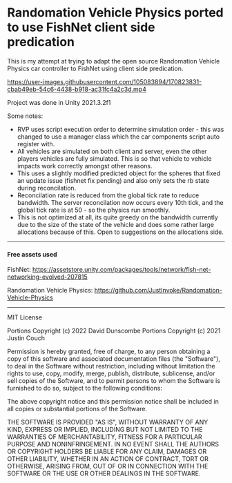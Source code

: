 # Randomation Vehicle Physics ported to use FishNet client side predication

This is my attempt at trying to adapt the open source Randomation Vehicle Physics car controller to FishNet using client side predication.


https://user-images.githubusercontent.com/105083894/170823831-cbab49eb-54c6-4438-b918-ac31fc4a2c3d.mp4


Project was done in Unity 2021.3.2f1

Some notes:

- RVP uses script execution order to determine simulation order - this was changed to use a manager class which the car components script auto register with.
- All vehicles are simulated on both client and server, even the other players vehicles are fully simulated. This is so that vehicle to vehicle impacts work correctly amongst other reasons.
- This uses a slightly modified predicted object for the spheres that fixed an update issue (fishnet fix pending) and also only sets the rb state during reconcilation.
- Reconcilation rate is reduced from the global tick rate to reduce bandwidth.  The server reconcilation now occurs every 10th tick, and the global tick rate is at 50 - so the physics run smoothly. 
- This is not optimized at all, its quite greedy on the bandwidth currently due to the size of the state of the vehicle and does some rather large allocations because of this. Open to suggestions on the allocations side.

---
#### Free assets used

FishNet: https://assetstore.unity.com/packages/tools/network/fish-net-networking-evolved-207815

Randomation Vehicle Physics: https://github.com/JustInvoke/Randomation-Vehicle-Physics

---
MIT License

Portions Copyright (c) 2022 David Dunscombe
Portions Copyright (c) 2021 Justin Couch

Permission is hereby granted, free of charge, to any person obtaining a copy
of this software and associated documentation files (the "Software"), to deal
in the Software without restriction, including without limitation the rights
to use, copy, modify, merge, publish, distribute, sublicense, and/or sell
copies of the Software, and to permit persons to whom the Software is
furnished to do so, subject to the following conditions:

The above copyright notice and this permission notice shall be included in all
copies or substantial portions of the Software.

THE SOFTWARE IS PROVIDED "AS IS", WITHOUT WARRANTY OF ANY KIND, EXPRESS OR
IMPLIED, INCLUDING BUT NOT LIMITED TO THE WARRANTIES OF MERCHANTABILITY,
FITNESS FOR A PARTICULAR PURPOSE AND NONINFRINGEMENT. IN NO EVENT SHALL THE
AUTHORS OR COPYRIGHT HOLDERS BE LIABLE FOR ANY CLAIM, DAMAGES OR OTHER
LIABILITY, WHETHER IN AN ACTION OF CONTRACT, TORT OR OTHERWISE, ARISING FROM,
OUT OF OR IN CONNECTION WITH THE SOFTWARE OR THE USE OR OTHER DEALINGS IN THE
SOFTWARE.
